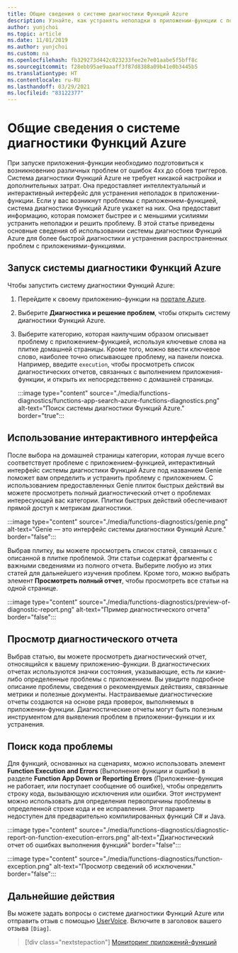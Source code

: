 ```yaml
---
title: Общие сведения о системе диагностики Функций Azure
description: Узнайте, как устранять неполадки в приложении-функции с помощью системы диагностики Функций Azure.
author: yunjchoi
ms.topic: article
ms.date: 11/01/2019
ms.author: yunjchoi
ms.custom: na
ms.openlocfilehash: fb329273d442c023233fee2e7e01aabe5f5bff8c
ms.sourcegitcommit: f28ebb95ae9aaaff3f87d8388a09b41e0b3445b5
ms.translationtype: HT
ms.contentlocale: ru-RU
ms.lasthandoff: 03/29/2021
ms.locfileid: "83122377"
---
```

# <a name="azure-functions-diagnostics-overview"></a>Общие сведения о системе диагностики Функций Azure

При запуске приложения-функции необходимо подготовиться к возникновению различных проблем от ошибок 4xx до сбоев триггеров. Система диагностики Функций Azure не требует никакой настройки и дополнительных затрат. Она предоставляет интеллектуальный и интерактивный интерфейс для устранения неполадок в приложении-функции. Если у вас возникнут проблемы с приложением-функцией, система диагностики Функций Azure укажет на них. Она предоставит информацию, которая поможет быстрее и с меньшими усилиями устранить неполадки и решить проблему. В этой статье приведены основные сведения об использовании системы диагностики Функций Azure для более быстрой диагностики и устранения распространенных проблем с приложениями-функциями.

## <a name="start-azure-functions-diagnostics"></a>Запуск системы диагностики Функций Azure

Чтобы запустить систему диагностики Функций Azure:

1. Перейдите к своему приложению-функции на [портале Azure](https://portal.azure.com).
1. Выберите **Диагностика и решение проблем**, чтобы открыть систему диагностики Функций Azure.
1. Выберите категорию, которая наилучшим образом описывает проблему с приложением-функцией, используя ключевые слова на плитке домашней страницы. Кроме того, можно ввести ключевое слово, наиболее точно описывающее проблему, на панели поиска. Например, введите `execution`, чтобы просмотреть список диагностических отчетов, связанных с выполнением приложения-функции, и открыть их непосредственно с домашней страницы.

   :::image type="content" source="./media/functions-diagnostics/functions-app-search-azure-functions-diagnostics.png" alt-text="Поиск системы диагностики Функций Azure." border="true":::

## <a name="use-the-interactive-interface"></a>Использование интерактивного интерфейса

После выбора на домашней страницы категории, которая лучше всего соответствует проблеме с приложением-функцией, интерактивный интерфейс системы диагностики Функций Azure под названием Genie поможет вам определить и устранить проблему с приложением. С использованием предоставленных Genie плиток быстрых действий вы можете просмотреть полный диагностический отчет о проблемах интересующей вас категории. Плитки быстрых действий обеспечивают прямой доступ к метрикам диагностики.

:::image type="content" source="./media/functions-diagnostics/genie.png" alt-text="Genie — это интерфейс системы диагностики Функций Azure." border="false":::

Выбрав плитку, вы можете просмотреть список статей, связанных с описанной в плитке проблемой. Эти статьи содержат фрагменты с важными сведениями из полного отчета. Выберите любую из этих статей для дальнейшего изучения проблем. Кроме того, можно выбрать элемент **Просмотреть полный отчет**, чтобы просмотреть все статьи на одной странице.

:::image type="content" source="./media/functions-diagnostics/preview-of-diagnostic-report.png" alt-text="Пример диагностического отчета" border="false":::

## <a name="view-a-diagnostic-report"></a>Просмотр диагностического отчета

Выбрав статью, вы можете просмотреть диагностический отчет, относящийся к вашему приложению-функции. В диагностических отчетах используются значки состояния, указывающие, есть ли какие-либо определенные проблемы с приложением. Вы увидите подробное описание проблемы, сведения о рекомендуемых действиях, связанные метрики и полезные документы. Настраиваемые диагностические отчеты создаются на основе ряда проверок, выполняемых в приложении-функции. Диагностические отчеты могут быть полезным инструментом для выявления проблем в приложении-функции и их устранения.

## <a name="find-the-problem-code"></a>Поиск кода проблемы

Для функций, основанных на сценариях, можно использовать элемент **Function Execution and Errors** (Выполнение функции и ошибки) в разделе **Function App Down or Reporting Errors** (Приложение-функция не работает, или поступает сообщение об ошибке), чтобы определить строку кода, вызывающую исключения или ошибки. Этот инструмент можно использовать для определения первопричины проблемы в определенной строке кода и ее исправления. Этот параметр недоступен для предварительно компилированных функций C# и Java.

:::image type="content" source="./media/functions-diagnostics/diagnostic-report-on-function-execution-errors.png" alt-text="Диагностический отчет об ошибках выполнения функций" border="false":::

:::image type="content" source="./media/functions-diagnostics/function-exception.png" alt-text="Просмотр сведений об исключении." border="false":::

## <a name="next-steps"></a>Дальнейшие действия

Вы можете задать вопросы о системе диагностики Функций Azure или отправить отзыв с помощью [UserVoice](https://feedback.azure.com/forums/355860-azure-functions). Включите в заголовок вашего отзыва `[Diag]`.

> [!div class="nextstepaction"]
> [Мониторинг приложений-функций](functions-monitoring.md)

